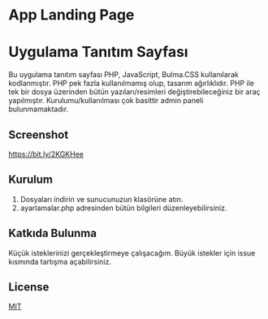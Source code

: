 # App Landing Page
# Uygulama Tanıtım Sayfası

Bu uygulama tanıtım sayfası PHP, JavaScript, Bulma.CSS kullanılarak kodlanmıştır. PHP pek fazla kullanılmamış olup, tasarım ağırlıklıdır. PHP ile tek bir dosya üzerinden bütün yazıları/resimleri değiştirebileceğiniz bir araç yapılmıştır.
Kurulumu/kullanılması çok basittir admin paneli bulunmamaktadır.

## Screenshot
https://bit.ly/2KGKHee

## Kurulum

1. Dosyaları indirin ve sunucunuzun klasörüne atın.
2. ayarlamalar.php adresinden bütün bilgileri düzenleyebilirsiniz.

## Katkıda Bulunma
Küçük isteklerinizi gerçekleştirmeye çalışacağım. Büyük istekler için issue kısmında tartışma açabilirsiniz.

## License
[MIT](https://choosealicense.com/licenses/mit/)
